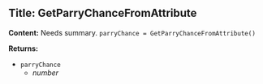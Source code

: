 ## Title: GetParryChanceFromAttribute

**Content:**
Needs summary.
`parryChance = GetParryChanceFromAttribute()`

**Returns:**
- `parryChance`
  - *number*